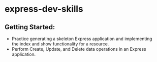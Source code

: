 # express-dev-skills
## Getting Started:
+ Practice generating a skeleton Express application and implementing the index and show functionality for a resource. 
+ Perform Create, Update, and Delete data operations in an Express application.